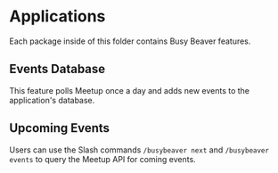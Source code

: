 # Applications

Each package inside of this folder contains Busy Beaver features.

## Events Database

This feature polls Meetup once a day and
adds new events to the application's database.

## Upcoming Events

Users can use the Slash commands `/busybeaver next` and `/busybeaver events`
to query the Meetup API for coming events.
